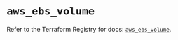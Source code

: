 # `aws_ebs_volume`

Refer to the Terraform Registry for docs: [`aws_ebs_volume`](https://registry.terraform.io/providers/hashicorp/aws/6.7.0/docs/resources/ebs_volume).
